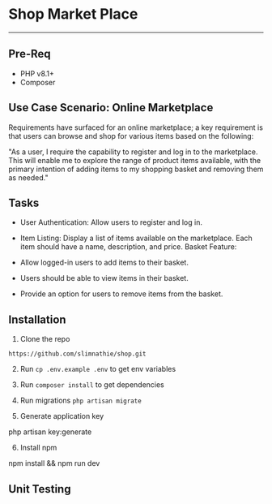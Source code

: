 # Shop Market Place #
----

## Pre-Req ##

* PHP v8.1+
* Composer

## Use Case Scenario: Online Marketplace

Requirements have surfaced for an online marketplace; a key requirement is that users can browse and shop for various items based on the following:

"As a user, I require the capability to register and log in to the marketplace. This will enable me to explore the range of product items available, with the primary intention of adding items to my shopping basket and removing them as needed."

## Tasks

- User Authentication: Allow users to register and log in.

- Item Listing: Display a list of items available on the marketplace. Each item should have a name, description, and price.
Basket Feature:
  
- Allow logged-in users to add items to their basket.

- Users should be able to view items in their basket.

- Provide an option for users to remove items from the basket.

## Installation

1. Clone the repo
```
https://github.com/slimnathie/shop.git
``` 

2. Run `cp .env.example .env` to get env variables

3. Run `composer install` to get dependencies

4. Run migrations `php artisan migrate`

5. Generate application key

php artisan key:generate

6. Install npm

npm install && npm run dev

## Unit Testing



